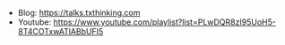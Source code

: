 * Blog: https://talks.txthinking.com
* Youtube: https://www.youtube.com/playlist?list=PLwDQR8zI95UoH5-8T4COTxwATlABbUFI5

